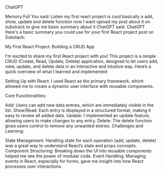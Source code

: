 ChatGPT

Memory Full
You said:
Listen my first react project is curd basically a add, show, update and delete function now I want upload my post about it on substrack to give me basic summary about it 
ChatGPT said:
ChatGPT
Here's a basic summary you could use for your first React project post on Substack:

My First React Project: Building a CRUD App

I'm excited to share my first React project with you! This project is a simple CRUD (Create, Read, Update, Delete) application, designed to let users add, view, update, and delete data in an interactive and intuitive way. Here’s a quick overview of what I learned and implemented:

Setting Up with React: I used React as the primary framework, which allowed me to create a dynamic user interface with reusable components.

Core Functionalities:

Add: Users can add new data entries, which are immediately visible in the list.
Show/Read: Each entry is displayed in a structured format, making it easy to review all added data.
Update: I implemented an update feature, allowing users to make changes to any entry.
Delete: The delete function gives users control to remove any unwanted entries.
Challenges and Learning:

State Management: Handling state for each operation (add, update, delete) was a great way to understand React’s state and props concepts.
Component Structuring: Breaking down the UI into reusable components helped me see the power of modular code.
Event Handling: Managing events in React, especially for forms, gave me insight into how React processes user interactions.
